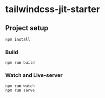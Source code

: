 # tailwindcss-jit-starter

## Project setup

```
npm install
```

### Build

```
npm run build
```

### Watch and Live-server

```
npm run watch
npm run serve
```
